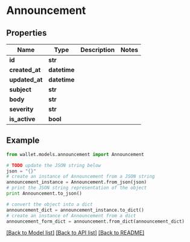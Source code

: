# Announcement


## Properties

Name | Type | Description | Notes
------------ | ------------- | ------------- | -------------
**id** | **str** |  | 
**created_at** | **datetime** |  | 
**updated_at** | **datetime** |  | 
**subject** | **str** |  | 
**body** | **str** |  | 
**severity** | **str** |  | 
**is_active** | **bool** |  | 

## Example

```python
from wallet.models.announcement import Announcement

# TODO update the JSON string below
json = "{}"
# create an instance of Announcement from a JSON string
announcement_instance = Announcement.from_json(json)
# print the JSON string representation of the object
print Announcement.to_json()

# convert the object into a dict
announcement_dict = announcement_instance.to_dict()
# create an instance of Announcement from a dict
announcement_form_dict = announcement.from_dict(announcement_dict)
```
[[Back to Model list]](../README.md#documentation-for-models) [[Back to API list]](../README.md#documentation-for-api-endpoints) [[Back to README]](../README.md)


